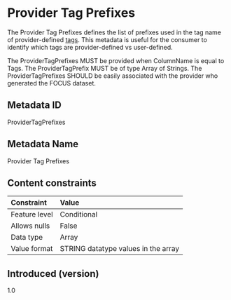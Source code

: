 # Provider Tag Prefixes

The Provider Tag Prefixes defines the list of prefixes used in the tag name of provider-defined [tags](#tags). This metadata is useful for the consumer to identify which tags are provider-defined vs user-defined.

The ProviderTagPrefixes MUST be provided when ColumnName is equal to Tags. The ProviderTagPrefix MUST be of type Array of Strings. The ProviderTagPrefixes SHOULD be easily associated with the provider who generated the FOCUS dataset.

## Metadata ID

ProviderTagPrefixes

## Metadata Name

Provider Tag Prefixes

## Content constraints

| Constraint    | Value                               |
|:--------------|:------------------------------------|
| Feature level | Conditional                         |
| Allows nulls  | False                               |
| Data type     | Array                               |
| Value format  | STRING datatype values in the array |

## Introduced (version)

1.0
